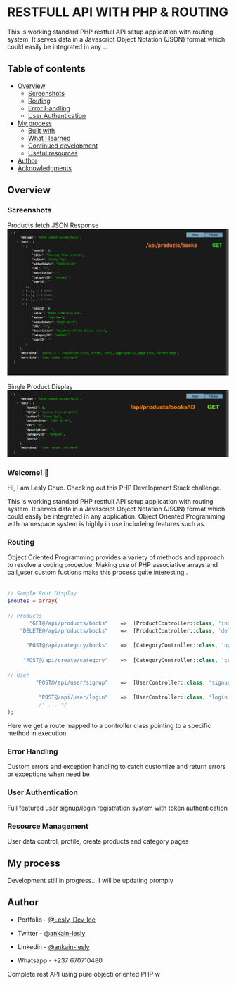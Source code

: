 # RESTFULL API WITH PHP & ROUTING

This is working standard PHP restfull API setup application with routing system.
It serves data in a Javascript Object Notation (JSON) format which could easily be integrated in any ...

## Table of contents

- [Overview](#overview)
  - [Screenshots](#screenshots)
  - [Routing](#Routing)
  - [Error Handling](#error-handling)
  - [User Authentication](#user-authentication)
- [My process](#my-process)
  - [Built with](#built-with)
  - [What I learned](#what-i-learned)
  - [Continued development](#continued-development)
  - [Useful resources](#useful-resources)
- [Author](#author)
- [Acknowledgments](#acknowledgments)

## Overview
### Screenshots

Products fetch JSON Response
![](./assets/_readme/get-books.png)

Single Product Display
![](./assets/_readme/get-book-id.png)

### Welcome! 👋

Hi, I am Lesly Chuo.
Checking out this PHP Development Stack challenge.

This is working standard PHP restfull API setup application with routing system.
It serves data in a Javascript Object Notation (JSON) format which could easily be integrated in any application. Object Oriented Programming with namespace system is highly in use includeing features such as.




### Routing
Object Oriented Programming provides a variety of methods and approach to resolve a coding procedue. Making use of PHP associative arrays and call_user custom fuctions make this process quite interesting..

```php

// Sample Rout Display
$routes = array(

// Products
	   "GET@/api/products/books"	=> 	[ProductController::class, 'index'],
	"DELETE@/api/products/books" 	=> 	[ProductController::class, 'delete'],	// delete_key, auth_key

	  "POST@/api/category/books"	=> 	[CategoryController::class, 'update'],	// key, name, author, is_read

     "POST@/api/create/category"	=> 	[CategoryController::class, 'create'],	// name, author

// User
         "POST@/api/user/signup"	=> 	[UserController::class, 'signup'],	    // signup user data

          "POST@/api/user/login"	=> 	[UserController::class, 'login'],		// login user data
          /* ... */
);
```

Here we get a route mapped to a controller class pointing to a specific method in execution.


### Error Handling

Custom errors and exception handling to catch customize and return errors or exceptions when need be

### User Authentication

Full featured user signup/login registration system with token authentication


### Resource Management

User data control, profile, create products and category pages


## My process

Development still in progress... I will be updating promply



## Author

- Portfolio - [@Lesly, Dev_lee](https://www.letech-cg.com/portfolio)
<!-- - Frontend Mentor - [@ankain-lesly](https://www.frontendmentor.io/profile/ankain-lesly) -->
- Twitter - [@ankain-lesly](#)
- Linkedin - [@ankain-lesly](#)

- Whatsapp - +237 670710480


Complete rest API using pure objecti oriented PHP w
